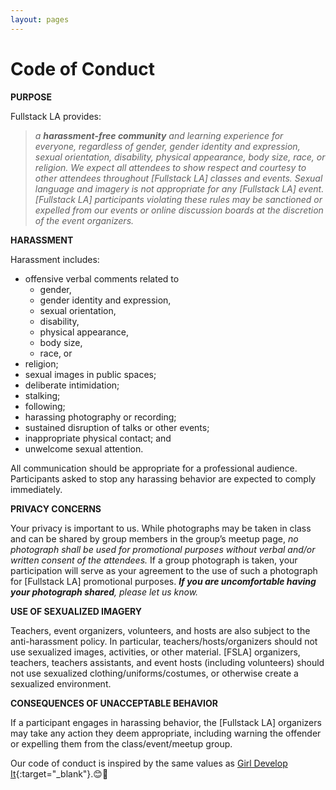 ```yaml
---
layout: pages
---
```


Code of Conduct
===============

**PURPOSE**

Fullstack LA provides: 

> *a <strong>harassment-free community</strong> and learning experience for everyone, regardless of gender, gender identity and expression, sexual orientation, disability, physical appearance, body size, race, or religion. We expect all attendees to show respect and courtesy to other attendees throughout &#91;Fullstack LA&#93; classes and events. Sexual language and imagery is not appropriate for any &#91;Fullstack LA&#93; event. &#91;Fullstack LA&#93; participants violating these rules may be sanctioned or expelled from our events or online discussion boards at the discretion of the event organizers.*

**HARASSMENT**

Harassment includes: 

+ offensive verbal comments related to 
    - gender, 
    - gender identity and expression, 
    - sexual orientation, 
    - disability, 
    - physical appearance, 
    - body size, 
    - race, or 
+ religion; 
+ sexual images in public spaces; 
+ deliberate intimidation; 
+ stalking; 
+ following; 
+ harassing photography or recording; 
+ sustained disruption of talks or other events; 
+ inappropriate physical contact; and 
+ unwelcome sexual attention. 

All communication should be appropriate for a professional audience. Participants asked to stop any harassing behavior are expected to comply immediately.

**PRIVACY CONCERNS**

Your privacy is important to us. While photographs may be taken in class and can be shared by group members in the group’s meetup page, *no photograph shall be used for promotional purposes without verbal and/or written consent of the attendees.* If a group photograph is taken, your participation will serve as your agreement to the use of such a photograph for &#91;Fullstack LA&#93; promotional purposes. *<strong>If you are uncomfortable having your photograph shared</strong>, please let us know.*

**USE OF SEXUALIZED IMAGERY**

Teachers, event organizers, volunteers, and hosts are also subject to the anti-harassment policy. In particular, teachers/hosts/organizers should not use sexualized images, activities, or other material. &#91;FSLA&#93; organizers, teachers, teachers assistants, and event hosts (including volunteers) should not use sexualized clothing/uniforms/costumes, or otherwise create a sexualized environment.

**CONSEQUENCES OF UNACCEPTABLE BEHAVIOR**

If a participant engages in harassing behavior, the &#91;Fullstack LA&#93; organizers may take any action they deem appropriate, including warning the offender or expelling them from the class/event/meetup group.

Our code of conduct is inspired by the same values as [Girl Develop It](https://www.girldevelopit.com/code-of-conduct){:target="_blank"}.😊💟